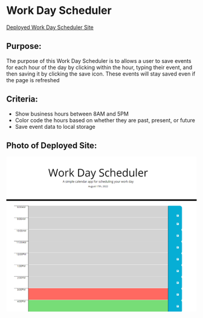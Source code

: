 # Work Day Scheduler

 
[Deployed Work Day Scheduler Site](https://aszpan.github.io/WorkDayScheduler/ "Work Day Scheduler")

## Purpose:

The purpose of this Work Day Scheduler is to allows a user to save events for each hour of the day by clicking within the hour, typing their event, and then saving it by clicking the save icon. These events will stay saved even if the page is refreshed

## Criteria:
- Show business hours between 8AM and 5PM
- Color code the hours based on whether they are past, present, or future
- Save event data to local storage


## Photo of Deployed Site:
![alt text: Main page of Work Day Scheduler](./assets/images/main.png)
